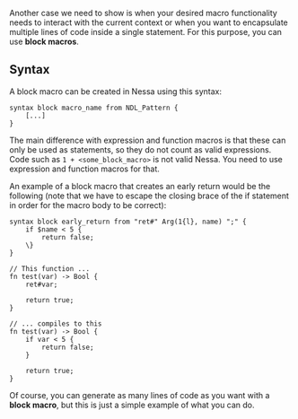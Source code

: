 Another case we need to show is when your desired macro functionality needs to interact with the current context or when
you want to encapsulate multiple lines of code inside a single statement. For this purpose, you can use **block macros**.

## Syntax

A block macro can be created in Nessa using this syntax:

```
syntax block macro_name from NDL_Pattern {
    [...]
}
```

The main difference with expression and function macros is that these can only be used as statements, so they do not count as valid expressions.
Code such as `1 + <some_block_macro>` is not valid Nessa. You need to use expression and function macros for that.

An example of a block macro that creates an early return would be the following (note that we have to escape the closing brace of the if statement in order
for the macro body to be correct):

```
syntax block early_return from "ret#" Arg(1{l}, name) ";" {
    if $name < 5 {
        return false;
    \}
}

// This function ...
fn test(var) -> Bool {
    ret#var;

    return true;
}

// ... compiles to this
fn test(var) -> Bool {
    if var < 5 {
        return false;
    }

    return true;
}
```

Of course, you can generate as many lines of code as you want with a **block macro**, but this is just a simple example of what you can do.